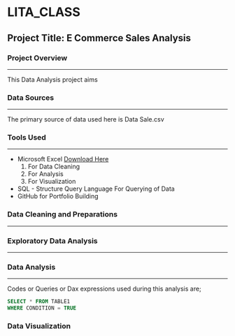 # LITA_CLASS

## Project Title: E Commerce Sales Analysis ##

### Project Overview
---
This Data Analysis project aims

### Data Sources
-------
The primary source of data used here is Data Sale.csv

### Tools Used
---
- Microsoft Excel [Download Here](https://www.microsoft.com)
  1. For Data Cleaning
  2. For Analysis
  3. For Visualization
- SQL - Structure Query Language For Querying of Data
- GitHub for Portfolio Building
### Data Cleaning and Preparations
---




### Exploratory Data Analysis
---



### Data Analysis
---
Codes or Queries or Dax expressions used during this analysis are;
```SQL
SELECT * FROM TABLE1
WHERE CONDITION = TRUE
```

### Data Visualization
